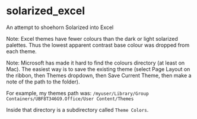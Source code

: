 # solarized_excel
An attempt to shoehorn Solarized into Excel

Note: Excel themes have fewer colours than the dark or light solarized palettes. Thus the lowest apparent contrast base colour was dropped from each theme.

Note: Microsoft has made it hard to find the colours directory (at least on Mac). The easiest way is to save the existing theme (select Page Layout on the ribbon, then Themes dropdown, then Save Current Theme, then make a note of the path to the folder).

For example, my themes path was:
`/myuser/Library/Group Containers/UBF8T346G9.Office/User Content/Themes`

Inside that directory is a subdirectory called `Theme Colors`.
